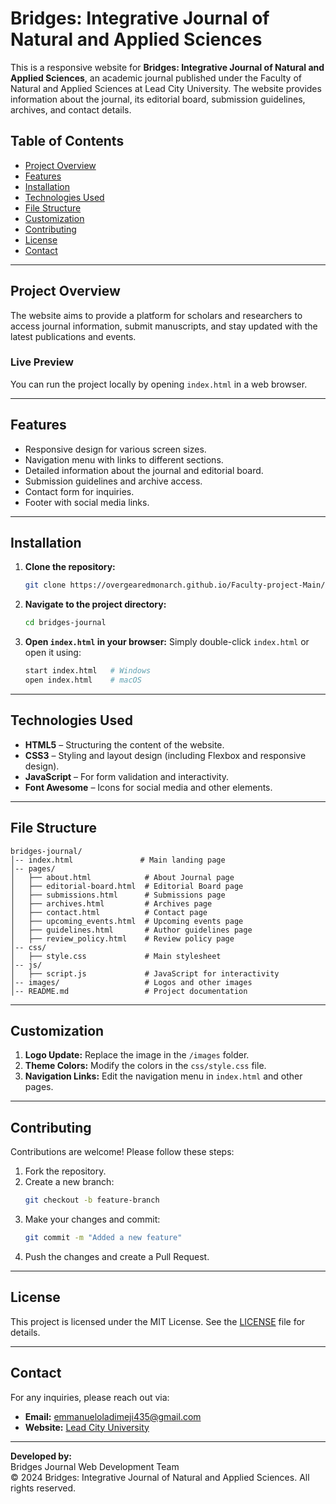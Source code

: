 # Bridges: Integrative Journal of Natural and Applied Sciences

This is a responsive website for **Bridges: Integrative Journal of Natural and Applied Sciences**, an academic journal published under the Faculty of Natural and Applied Sciences at Lead City University. The website provides information about the journal, its editorial board, submission guidelines, archives, and contact details.

## Table of Contents

- [Project Overview](#project-overview)
- [Features](#features)
- [Installation](#installation)
- [Technologies Used](#technologies-used)
- [File Structure](#file-structure)
- [Customization](#customization)
- [Contributing](#contributing)
- [License](#license)
- [Contact](#contact)

---

## Project Overview

The website aims to provide a platform for scholars and researchers to access journal information, submit manuscripts, and stay updated with the latest publications and events.

### Live Preview
You can run the project locally by opening `index.html` in a web browser.

---

## Features

- Responsive design for various screen sizes.
- Navigation menu with links to different sections.
- Detailed information about the journal and editorial board.
- Submission guidelines and archive access.
- Contact form for inquiries.
- Footer with social media links.

---

## Installation

1. **Clone the repository:**
   ```bash
   git clone https://overgearedmonarch.github.io/Faculty-project-Main/
   ```

2. **Navigate to the project directory:**
   ```bash
   cd bridges-journal
   ```

3. **Open `index.html` in your browser:**
   Simply double-click `index.html` or open it using:
   ```bash
   start index.html   # Windows
   open index.html    # macOS
   ```

---

## Technologies Used

- **HTML5** – Structuring the content of the website.
- **CSS3** – Styling and layout design (including Flexbox and responsive design).
- **JavaScript** – For form validation and interactivity.
- **Font Awesome** – Icons for social media and other elements.

---

## File Structure

```
bridges-journal/
│-- index.html               # Main landing page
│-- pages/
│   ├── about.html            # About Journal page
│   ├── editorial-board.html  # Editorial Board page
│   ├── submissions.html      # Submissions page
│   ├── archives.html         # Archives page
│   ├── contact.html          # Contact page
│   ├── upcoming_events.html  # Upcoming events page
│   ├── guidelines.html       # Author guidelines page
│   ├── review_policy.html    # Review policy page
│-- css/
│   ├── style.css             # Main stylesheet
│-- js/
│   ├── script.js             # JavaScript for interactivity
│-- images/                   # Logos and other images
│-- README.md                 # Project documentation
```

---

## Customization

1. **Logo Update:** Replace the image in the `/images` folder.
2. **Theme Colors:** Modify the colors in the `css/style.css` file.
3. **Navigation Links:** Edit the navigation menu in `index.html` and other pages.

---

## Contributing

Contributions are welcome! Please follow these steps:

1. Fork the repository.
2. Create a new branch:
   ```bash
   git checkout -b feature-branch
   ```
3. Make your changes and commit:
   ```bash
   git commit -m "Added a new feature"
   ```
4. Push the changes and create a Pull Request.

---

## License

This project is licensed under the MIT License. See the [LICENSE](LICENSE) file for details.

---

## Contact

For any inquiries, please reach out via:

- **Email:** [emmanueloladimeji435@gmail.com](mailto:emmanueloladimeji435@gmail.com)
- **Website:** [Lead City University](https://www.lcu.edu.ng)

---

**Developed by:**  
Bridges Journal Web Development Team  
&copy; 2024 Bridges: Integrative Journal of Natural and Applied Sciences. All rights reserved.

